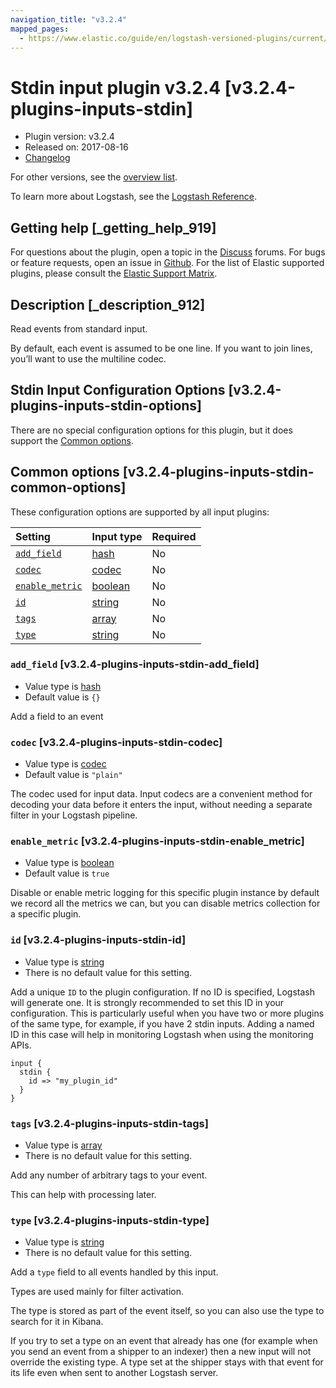 ```yaml
---
navigation_title: "v3.2.4"
mapped_pages:
  - https://www.elastic.co/guide/en/logstash-versioned-plugins/current/v3.2.4-plugins-inputs-stdin.html
---
```


# Stdin input plugin v3.2.4 [v3.2.4-plugins-inputs-stdin]

* Plugin version: v3.2.4
* Released on: 2017-08-16
* [Changelog](https://github.com/logstash-plugins/logstash-input-stdin/blob/v3.2.4/CHANGELOG.md)

For other versions, see the [overview list](input-stdin-index.md).

To learn more about Logstash, see the [Logstash Reference](https://www.elastic.co/guide/en/logstash/current/index.html).

## Getting help [_getting_help_919]

For questions about the plugin, open a topic in the [Discuss](http://discuss.elastic.co) forums. For bugs or feature requests, open an issue in [Github](https://github.com/logstash-plugins/logstash-input-stdin). For the list of Elastic supported plugins, please consult the [Elastic Support Matrix](https://www.elastic.co/support/matrix#matrix_logstash_plugins).

## Description [_description_912]

Read events from standard input.

By default, each event is assumed to be one line. If you want to join lines, you’ll want to use the multiline codec.

## Stdin Input Configuration Options [v3.2.4-plugins-inputs-stdin-options]

There are no special configuration options for this plugin, but it does support the [Common options](v3-2-4-plugins-inputs-stdin.md#v3.2.4-plugins-inputs-stdin-common-options).

## Common options [v3.2.4-plugins-inputs-stdin-common-options]

These configuration options are supported by all input plugins:

| Setting | Input type | Required |
| :- | :- | :- |
| [`add_field`](v3-2-4-plugins-inputs-stdin.md#v3.2.4-plugins-inputs-stdin-add_field) | [hash](/lsr/value-types.md#hash) | No |
| [`codec`](v3-2-4-plugins-inputs-stdin.md#v3.2.4-plugins-inputs-stdin-codec) | [codec](/lsr/value-types.md#codec) | No |
| [`enable_metric`](v3-2-4-plugins-inputs-stdin.md#v3.2.4-plugins-inputs-stdin-enable_metric) | [boolean](/lsr/value-types.md#boolean) | No |
| [`id`](v3-2-4-plugins-inputs-stdin.md#v3.2.4-plugins-inputs-stdin-id) | [string](/lsr/value-types.md#string) | No |
| [`tags`](v3-2-4-plugins-inputs-stdin.md#v3.2.4-plugins-inputs-stdin-tags) | [array](/lsr/value-types.md#array) | No |
| [`type`](v3-2-4-plugins-inputs-stdin.md#v3.2.4-plugins-inputs-stdin-type) | [string](/lsr/value-types.md#string) | No |

### `add_field` [v3.2.4-plugins-inputs-stdin-add_field]

* Value type is [hash](/lsr/value-types.md#hash)
* Default value is `{}`

Add a field to an event

### `codec` [v3.2.4-plugins-inputs-stdin-codec]

* Value type is [codec](/lsr/value-types.md#codec)
* Default value is `"plain"`

The codec used for input data. Input codecs are a convenient method for decoding your data before it enters the input, without needing a separate filter in your Logstash pipeline.

### `enable_metric` [v3.2.4-plugins-inputs-stdin-enable_metric]

* Value type is [boolean](/lsr/value-types.md#boolean)
* Default value is `true`

Disable or enable metric logging for this specific plugin instance by default we record all the metrics we can, but you can disable metrics collection for a specific plugin.

### `id` [v3.2.4-plugins-inputs-stdin-id]

* Value type is [string](/lsr/value-types.md#string)
* There is no default value for this setting.

Add a unique `ID` to the plugin configuration. If no ID is specified, Logstash will generate one. It is strongly recommended to set this ID in your configuration. This is particularly useful when you have two or more plugins of the same type, for example, if you have 2 stdin inputs. Adding a named ID in this case will help in monitoring Logstash when using the monitoring APIs.

```
input {
  stdin {
    id => "my_plugin_id"
  }
}
```

### `tags` [v3.2.4-plugins-inputs-stdin-tags]

* Value type is [array](/lsr/value-types.md#array)
* There is no default value for this setting.

Add any number of arbitrary tags to your event.

This can help with processing later.

### `type` [v3.2.4-plugins-inputs-stdin-type]

* Value type is [string](/lsr/value-types.md#string)
* There is no default value for this setting.

Add a `type` field to all events handled by this input.

Types are used mainly for filter activation.

The type is stored as part of the event itself, so you can also use the type to search for it in Kibana.

If you try to set a type on an event that already has one (for example when you send an event from a shipper to an indexer) then a new input will not override the existing type. A type set at the shipper stays with that event for its life even when sent to another Logstash server.
